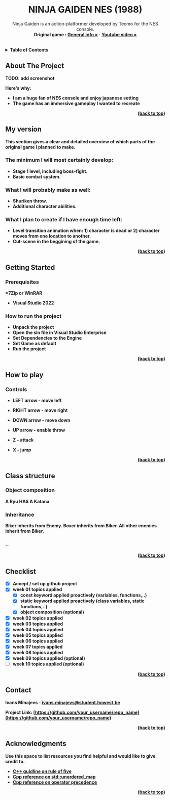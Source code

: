 <a name="readme-top"></a>

<!-- GENERAL GAME INFO -->
<br />
<div align="center">

  <h1 align="center">NINJA GAIDEN NES (1988)</h1>

  <p align="center">
    Ninja Gaiden is an action-platformer developed by Tecmo for the NES console.
    <br />
    <strong>Original game : </strong>
    <a href="https://en.wikipedia.org/wiki/Ninja_Gaiden_(NES_video_game)"><strong>General info »</strong></a>
    ·
    <a href="https://www.youtube.com/watch?v=PGjAydD19kY"><strong>Youtube video »<strong></a>
    <br />
    <br />
  </p>
</div>



<!-- TABLE OF CONTENTS -->
<details>
  <summary>Table of Contents</summary>
  <ol>
    <li>
      <a href="#about-the-project">About The Project</a>
    </li>
    <li>
      <a href="#my-version">My version</a>
    </li>
    <li>
      <a href="#getting-started">Getting Started</a>
    </li>
    <li><a href="#how-to-play">How To Play</a></li>
    <li><a href="#class-structure">Class structure</a></li>
    <li><a href="#checklist">Checklist</a></li>
    <li><a href="#contact">Contact</a></li>
    <li><a href="#acknowledgments">Acknowledgments</a></li>
  </ol>
</details>



<!-- ABOUT THE PROJECT -->
## About The Project

TODO: add screenshot 

Here's why:
* I am a huge fan of NES console and enjoy japanese setting
* The game has an immersive gameplay I wanted to recreate

<p align="right">(<a href="#readme-top">back to top</a>)</p>


## My version

This section gives a clear and detailed overview of which parts of the original game I planned to make.

### The minimum I will most certainly develop:
* Stage 1 level, including boss-fight.
* Basic combat system.

### What I will probably make as well:
* Shuriken throw.
* Additional character abilities.

### What I plan to create if I have enough time left:
* Level transition animation when: 1) character is dead or 2) character moves from one location to another.
* Cut-scene in the beggining of the game. 

<p align="right">(<a href="#readme-top">back to top</a>)</p>


<!-- GETTING STARTED -->
## Getting Started

### Prerequisites

*7Zip or WinRAR
* Visual Studio 2022

### How to run the project

* Unpack the project
* Open the sln file in Visual Studio Enterprise
* Set Dependencies to the Engine
* Set Game as default
* Run the project

<p align="right">(<a href="#readme-top">back to top</a>)</p>



<!-- HOW TO PLAY -->
## How to play

### Controls
* LEFT arrow - move left
* RIGHT arrow - move right
* DOWN arrow - move down
* UP arrow - enable throw

* Z - attack
* X - jump

<p align="right">(<a href="#readme-top">back to top</a>)</p>



<!-- CLASS STRUCTURE -->
## Class structure 

### Object composition 
A Ryu HAS A Katana

### Inheritance 
Biker inherits from Enemy. Boxer inherits from Biker.
All other enemies inherit from Biker.

### ..

<p align="right">(<a href="#readme-top">back to top</a>)</p>


<!-- CHECKLIST -->
## Checklist

- [x] Accept / set up github project
- [x] week 01 topics applied
    - [x] const keyword applied proactively (variables, functions,..)
    - [x] static keyword applied proactively (class variables, static functions,..)
    - [x] object composition (optional)
- [x] week 02 topics applied
- [x] week 03 topics applied
- [x] week 04 topics applied
- [x] week 05 topics applied
- [x] week 06 topics applied
- [x] week 07 topics applied
- [x] week 08 topics applied
- [x] week 09 topics applied (optional)
- [ ] week 10 topics applied (optional)

<p align="right">(<a href="#readme-top">back to top</a>)</p>

<!-- CONTACT -->
## Contact

Ivans Minajevs - ivans.minajevs@student.howest.be

Project Link: [https://github.com/your_username/repo_name](https://github.com/your_username/repo_name)

<p align="right">(<a href="#readme-top">back to top</a>)</p>


<!-- ACKNOWLEDGMENTS -->
## Acknowledgments

Use this space to list resources you find helpful and would like to give credit to. 

* [C++ guidline on rule of five](https://isocpp.github.io/CppCoreGuidelines/CppCoreGuidelines#c21-if-you-define-or-delete-any-copy-move-or-destructor-function-define-or-delete-them-all)
* [Cpp reference on std::unordered_map](https://en.cppreference.com/w/cpp/container/unordered_map)
* [Cpp reference on operator precedence]([https://en.cppreference.com/w/cpp/container/unordered_map](https://en.cppreference.com/w/cpp/language/operator_precedence))

<p align="right">(<a href="#readme-top">back to top</a>)</p>

